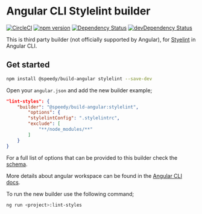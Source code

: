 
# Angular CLI Stylelint builder

[![CircleCI](https://circleci.com/gh/alan-agius4/speedy-build-angular/tree/master.svg?style=svg)](https://circleci.com/gh/alan-agius4/speedy-build-angular/tree/master)
[![npm version](https://img.shields.io/npm/v/@speedy/build-angular.svg)](https://www.npmjs.com/package/@speedy/build-angular)
[![Dependency Status](https://img.shields.io/david/alan-agius4/speedy-build-angular.svg?style=flat-square)](https://david-dm.org/alan-agius4/speedy-build-angular)
[![devDependency Status](https://img.shields.io/david/dev/alan-agius4/speedy-build-angular.svg?style=flat-square)](https://david-dm.org/alan-agius4/speedy-build-angular?type=dev)

This is third party builder (not officially supported by Angular), for [Styelint](https://github.com/stylelint/stylelint) in Angular CLI.

## Get started

```bash
npm install @speedy/build-angular stylelint --save-dev
```

Open your `angular.json` and add the new builder example;

```json
"lint-styles": {
    "builder": "@speedy/build-angular:stylelint",
        "options": {
        "stylelintConfig": ".stylelintrc",
        "exclude": [
            "**/node_modules/**"
        ]
    }
}
```

For a full list of options that can be provided to this builder check the [schema](https://github.com/alan-agius4/speedy-build-angular/blob/master/src/schema.json).

More details about angular workspace can be found in the [Angular CLI docs](https://github.com/angular/angular-cli/wiki/angular-workspace).

To run the new builder use the following command;

```bash
ng run <project>:lint-styles
```
